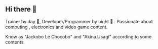 ## Hi there 👋

Trainer by day 🌇, Developer/Programmer by night 🌆 . Passionate about computing , electronics and video game content.

Know as "Jackobo Le Chocobo" and "Akina Usagi" according to some contents.

<!--
**JackoboLeChocobo/JackoboLeChocobo** is a ✨ _special_ ✨ repository because its `README.md` (this file) appears on your GitHub profile.

Here are some ideas to get you started:

- 🔭 I’m currently working on ...
- 🌱 I’m currently learning ...
- 👯 I’m looking to collaborate on ...
- 🤔 I’m looking for help with ...
- 💬 Ask me about ...
- 📫 How to reach me: ...
- 😄 Pronouns: ...
- ⚡ Fun fact: ...
-->
